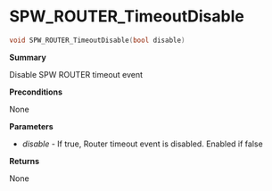 # SPW_ROUTER_TimeoutDisable

```c
void SPW_ROUTER_TimeoutDisable(bool disable)
```

**Summary**

Disable SPW ROUTER timeout event

**Preconditions**

None

**Parameters**

* *disable* - If true, Router timeout event is disabled. Enabled if false

**Returns**

None

